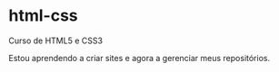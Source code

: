 # html-css
 Curso de HTML5 e CSS3

Estou aprendendo a criar sites e agora a gerenciar meus repositórios.